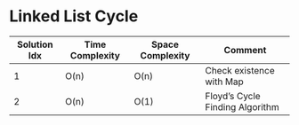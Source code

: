 # Linked List Cycle

| Solution Idx | Time Complexity | Space Complexity | Comment                         |
| ------------ | --------------- | ---------------- | ------------------------------- |
| 1            | O(n)            | O(n)             | Check existence with Map        |
| 2            | O(n)            | O(1)             | Floyd’s Cycle Finding Algorithm |
